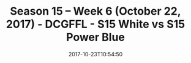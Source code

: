 ---
title: Season 15 – Week 6 (October 22, 2017) - DCGFFL - S15 White vs S15 Power Blue
teams-score:
- team: _teams/s15-white.md
  score: 54
- team: _teams/s15-power-blue.md
  score: 53
mvp: Paul Guequierre, Rachel Browning
game-ball: AJ Ruest, Aaron Beck
season: 15
week: 6
date: '2017-10-23T10:54:50'
pageid: season-15-week-6-october-22-2017-5699-vs-5690
---